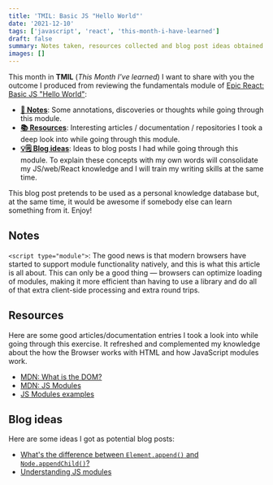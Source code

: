 ```yaml
---
title: 'TMIL: Basic JS "Hello World"'
date: '2021-12-10'
tags: ['javascript', 'react', 'this-month-i-have-learned']
draft: false
summary: Notes taken, resources collected and blog post ideas obtained from EpicReact lesson
images: []
---
```


This month in **TMIL** (_This Month I've learned_) I want to share with you the outcome I produced from reviewing the fundamentals module of [Epic React: Basic JS "Hello World"](https://epicreact.dev/learn):

- [**📓 Notes**](#notes): Some annotations, discoveries or thoughts while going through this module.
- [**📚 Resources**](#resources): Interesting articles / documentation / repositories I took a deep look into while going through this module.
- [**💡🗒 Blog ideas**](#blog-ideas): Ideas to blog posts I had while going through this module. To explain these concepts with my own words will consolidate my JS/web/React knowledge and I will train my writing skills at the same time.

This blog post pretends to be used as a personal knowledge database but, at the same time, it would be awesome if somebody else can learn something from it. Enjoy!

## Notes

`<script type="module">`: The good news is that modern browsers have started to support module functionality natively, and this is what this article is all about. This can only be a good thing — browsers can optimize loading of modules, making it more efficient than having to use a library and do all of that extra client-side processing and extra round trips.

## Resources

Here are some good articles/documentation entries I took a look into while going through this exercise. It refreshed and complemented my knowledge about the how the Browser works with HTML and how JavaScript modules work.

- [MDN: What is the DOM?](https://developer.mozilla.org/en-US/docs/Web/API/Document_Object_Model/Introduction)
- [MDN: JS Modules](https://developer.mozilla.org/en-US/docs/Web/JavaScript/Guide/Modules)
- [JS Modules examples](https://github.com/mdn/js-examples/tree/master/modules)

## Blog ideas

Here are some ideas I got as potential blog posts:

- [What's the difference between `Element.append()` and `Node.appendChild()`?](https://github.com/oscard0m/web/issues/90)
- [Understanding JS modules](https://github.com/oscard0m/web/issues/91)
